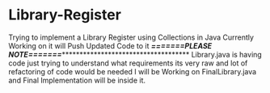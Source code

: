 # Library-Register
Trying to implement a Library Register using Collections in Java
Currently Working on it will Push Updated Code to it
*******************************=======PLEASE NOTE=======*******************************************************************
Library.java is having code just trying to understand what requirements its very raw and lot of refactoring of code would be needed 
I will be Working on FinalLibrary.java and Final Implementation will be inside it.
